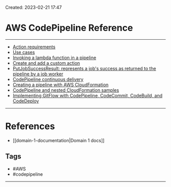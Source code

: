 Created: 2023-02-21 17:47
# AWS CodePipeline Reference
---
- [Action requirements](https://docs.aws.amazon.com/codepipeline/latest/userguide/reference-pipeline-structure.html#action-requirements)
- [Use cases](https://docs.aws.amazon.com/codepipeline/latest/userguide/best-practices.html#use-cases)
- [Invoking a lambda function in a pipeline](https://docs.aws.amazon.com/codepipeline/latest/userguide/actions-invoke-lambda-function.html)
- [Create and add a custom action](https://docs.aws.amazon.com/codepipeline/latest/userguide/actions-create-custom-action.html)
- [PutJobSuccessResult: represents a job's success as returned to the pipeline by a job worker](https://docs.aws.amazon.com/codepipeline/latest/APIReference/API_PutJobSuccessResult.html)
- [CodePipeline continuous delivery](https://docs.aws.amazon.com/AWSCloudFormation/latest/UserGuide/continuous-delivery-codepipeline.html)
- [Creating a pipeline with AWS CloudFormation](https://docs.aws.amazon.com/codepipeline/latest/userguide/tutorials-cloudformation.html)
- [CodePipeline and nested CloudFormation samples](https://github.com/aws-samples/codepipeline-nested-cfn)
- [Implementing GitFlow with CodePipeline, CodeCommit, CodeBuild, and CodeDeploy](https://aws.amazon.com/blogs/devops/implementing-gitflow-using-aws-codepipeline-aws-codecommit-aws-codebuild-and-aws-codedeploy/)

---
# References
- [[domain-1-documentation|Domain 1 docs]]

## Tags
- #AWS 
- #codepipeline

---